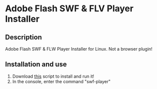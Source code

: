 # Adobe Flash SWF & FLV Player Installer

## Description
Adobe Flash SWF &amp; FLW Player Installer for Linux. Not a browser plugin!

## Installation and use
1. Download [this](https://github.com/Zalexanninev15/Adobe-SWF_FLV-Player-Installer/blob/master/installer.sh) script to install and run it!
2. In the console, enter the command "swf-player"
